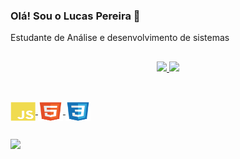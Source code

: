 ### Olá! Sou o Lucas Pereira 👋

Estudante de Análise e desenvolvimento de sistemas 

##

<div align="center">
  <a href="https://github.com/sd859lpereira">
  <img height="180em" src="https://github-readme-stats.vercel.app/api?username=Lucaspsantos859&show_icons=true&theme=dark&include_all_commits=true&count_private=true"/>
  <img height="180em" src="https://github-readme-stats.vercel.app/api/top-langs/?username=Lucaspsantos859&layout=compact&langs_count=7&theme=dark"/>
</div>

##

<div style="display: inline_block"><br>
  <img align="center" height="30" width="40" src="https://raw.githubusercontent.com/devicons/devicon/master/icons/javascript/javascript-plain.svg">
  <img align="center" height="30" width="40" src="https://raw.githubusercontent.com/devicons/devicon/master/icons/html5/html5-original.svg">
  <img align="center" height="30" width="40" src="https://raw.githubusercontent.com/devicons/devicon/master/icons/css3/css3-original.svg">
</div>

##

<div>
<a href="https://www.linkedin.com/in/lucas-santos-978a07245/"target=_blank"><img src="https://img.shields.io/badge/LinkedIn-0077B5?style=for-the-badge&logo=linkedin&logoColor=white"target=_blank"></a>

